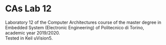 # CAs Lab 12
Laboratory 12 of the Computer Architectures course of the master degree in Embedded System (Electronic Engineering) of Politecnico di Torino, academic year 2019/2020.<br/>
Tested in Keil uVision5.
